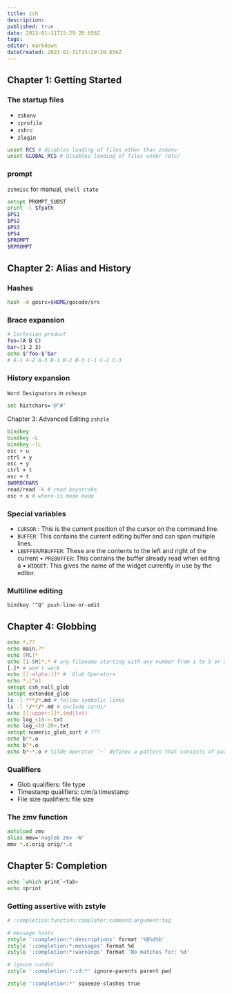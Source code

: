 ```yaml
---
title: zsh
description: 
published: true
date: 2023-01-31T15:29:20.656Z
tags: 
editor: markdown
dateCreated: 2023-01-31T15:29:20.656Z
---
```


## Chapter 1: Getting Started

### The startup files
* `zshenv`
* `zprofile`
* `zshrc`
* `zlogin`

```zsh
unset RCS # disables loading of files other than zshenv
unset GLOBAL_RCS # disables loading of files under /etc/
```

### prompt
`zshmisc` for manual, `shell state`
```zsh
setopt PROMPT_SUBST
print -l $fpath
$PS1
$PS2
$PS3
$PS4
$PROMPT
$RPROMPT
```

## Chapter 2: Alias and History

### Hashes
```zsh
hash -d gosrc=$HOME/gocode/src
```

### Brace expansion
```zsh
# Cartesian product
foo=(A B C)
bar=(1 2 3)
echo $^foo-$^bar
# A-1 A-2 A-3 B-1 B-2 B-3 C-1 C-2 C-3
```

### History expansion
`Word Designators` in `zshexpn`
```zsh
set histchars='@^#'
```

Chapter 3: Advanced Editing
`zshzle`

```zsh
bindkey
bindkey -L
bindkey -lL
esc + u
ctrl + y
esc + y
ctrl + t
esc + t
$WORDCHARS
read/read -k # read keystroke
esc + x # where-is mode mode
```

### Special variables
* `CURSOR` : This is the current position of the cursor on the command line.
* `BUFFER`: This contains the current editing buffer and can span multiple lines. 
* `LBUFFER`/`RBUFFER`: These are the contents to the left and right of the current
• `PREBUFFER`: This contains the buffer already read when editing a
• `WIDGET`: This gives the name of the widget currently in use by the editor.

### Multiline editing
```
bindkey '^Q' push-line-or-edit
```

## Chapter 4: Globbing

```zsh
echo *.??
echo main.?*
echo [ML]*
echo [1-5M]*.* # any filename starting with any number from 1 to 5 or an uppercase M
[.]* # won't work
echo [[:alpha:]]* # `Glob Operators`
echo *.[^o]
setopt csh_null_glob
setopt extended_glob
ls -l ***/*.md # follow symbolic links
ls -l */**/*.md # exclude curdir
echo [[:upper:]]*.(md|txt)
echo log_<10->.txt
echo log_<10-20>.txt
setopt numeric_glob_sort # ???
echo b^*.o
echo b^*.o
echo b*~*.o # tilde operator `~` defines a pattern that consists of part1 matches and part2 not
```

### Qualifiers
* Glob qualifiers: file type
* Timestamp qualifiers: c/m/a timestamp
* File size qualifiers: file size

### The zmv function
```zsh
autoload zmv
alias mmv='noglob zmv -W'
mmv *.c.orig orig/*.c
```

## Chapter 5: Completion
```zsh
echo `which print`<Tab>
echo =print
```

### Getting assertive with zstyle
```zsh
# :completion:function:completer:command:argument:tag

# message hints
zstyle ':completion:*:descriptions' format '%B%d%b'
zstyle ':completion:*:messages' format %d
zstyle ':completion:*:warnings' format 'No matches for: %d'

# ignore curdir
zstyle ':completion:*:cd:*' ignore-parents parent pwd

zstyle ':completion:*' squeeze-slashes true
```